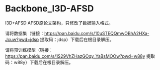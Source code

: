 # Backbone_I3D-AFSD
I3D+AFSD AFSD原论文架构，只修改了数据输入格式。

请将数据集（链接：https://pan.baidu.com/s/10uSTEQQmwOBhA2HXa-Jcuw?pwd=jdsp 提取码：jdsp）下载后在根目录解压。

请将预训练模型（链接：https://pan.baidu.com/s/1S29VhZHazGOqy_YaBsMOOw?pwd=w88y 提取码：w88y）下载后在根目录解压。
